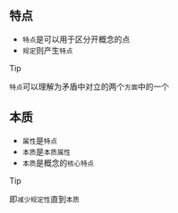 ## 特点

- `特点`是可以用于区分开概念的点
- `规定`则产生`特点`

> [!TIP]
> `特点`可以理解为矛盾中对立的两个`方面`中的一个

## 本质

- `属性`是`特点`
- `本质`是`本质属性`
- `本质`是概念的`核心特点`


> [!TIP]
> 即`减少规定性`直到`本质`
